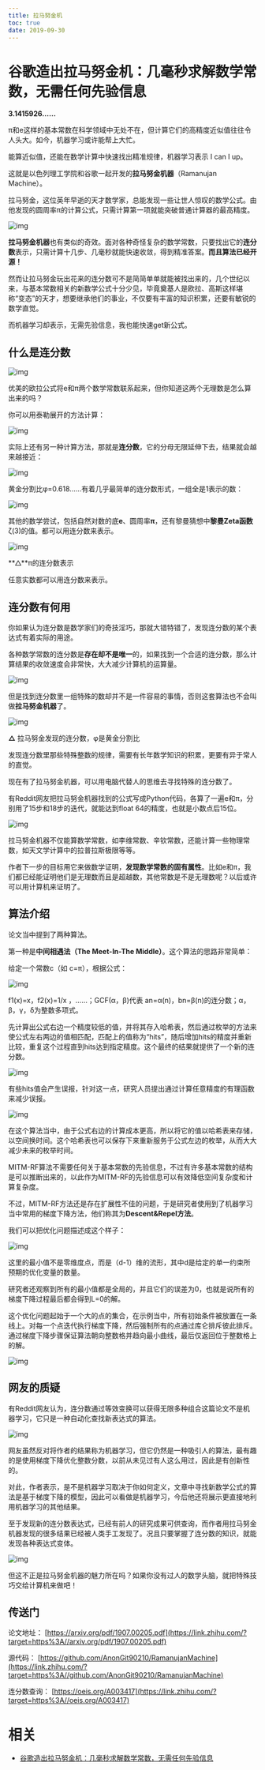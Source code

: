 ```yaml
---
title: 拉马努金机
toc: true
date: 2019-09-30
---
```

# 谷歌造出拉马努金机：几毫秒求解数学常数，无需任何先验信息


**3.1415926……**

π和e这样的基本常数在科学领域中无处不在，但计算它们的高精度近似值往往令人头大。如今，机器学习或许能帮上大忙。

能算近似值，还能在数学计算中快速找出精准规律，机器学习表示 I can I up。

这就是以色列理工学院和谷歌一起开发的**拉马努金机器**（Ramanujan Machine）。

拉马努金，这位英年早逝的天才数学家，总能发现一些让世人惊叹的数学公式。由他发现的圆周率π的计算公式，只需计算第一项就能突破普通计算器的最高精度。

![img](https://pic4.zhimg.com/80/v2-c79ccc6a51303d6ce60e88fe30b67d6b_hd.jpg)

**拉马努金机器**也有类似的奇效。面对各种奇怪复杂的数学常数，只要找出它的**连分数**表示，只需计算十几步、几毫秒就能快速收敛，得到精准答案。**而且算法已经开源！**

然而让拉马努金玩出花来的连分数可不是简简单单就能被找出来的，几个世纪以来，与基本常数相关的新数学公式十分少见，毕竟奠基人是欧拉、高斯这样堪称“变态”的天才，想要继承他们的事业，不仅要有丰富的知识积累，还要有敏锐的数学直觉。

而机器学习却表示，无需先验信息，我也能快速get新公式。

## **什么是连分数**

![img](https://pic3.zhimg.com/80/v2-b072bbebc50d7c270b4053b7898c89ce_hd.jpg)

优美的欧拉公式将e和π两个数学常数联系起来，但你知道这两个无理数是怎么算出来的吗？

你可以用泰勒展开的方法计算：

![img](https://pic1.zhimg.com/80/v2-52e7d8aec67468fd413b6c95765d2fac_hd.jpg)

实际上还有另一种计算方法，那就是**连分数**，它的分母无限延伸下去，结果就会越来越接近：

![img](https://pic2.zhimg.com/v2-9c6a04742c3c7c52d6768a1bdc2d6ca9_b.webp)

黄金分割比φ=0.618……有着几乎最简单的连分数形式，一组全是1表示的数：

![img](https://pic4.zhimg.com/80/v2-7e6bb3246b24e9107733f5e52bf982f7_hd.jpg)

其他的数学尝试，包括自然对数的底**e**、圆周率**π**，还有黎曼猜想中**黎曼Zeta函数**ζ(3)的值。都可以用连分数来表示。

![img](https://pic2.zhimg.com/80/v2-20d535fa6911c34267baabd05684649d_hd.jpg)

**△**π的连分数表示

任意实数都可以用连分数来表示。

## **连分数有何用**

你如果认为连分数是数学家们的奇技淫巧，那就大错特错了，发现连分数的某个表达式有着实际的用途。

各种数学常数的连分数是**存在却不是唯一**的，如果找到一个合适的连分数，那么计算结果的收敛速度会非常快，大大减少计算机的运算量。

![img](https://pic2.zhimg.com/80/v2-186ed56b1ec980859c3a08de60bba89d_hd.jpg)

但是找到连分数里一组特殊的数却并不是一件容易的事情，否则这套算法也不会叫做**拉马努金机器**了。

![img](https://pic2.zhimg.com/80/v2-ab2402fc3987e23c450caed934463fd1_hd.jpg)

**△** 拉马努金发现的连分数，φ是黄金分割比

发现连分数里那些特殊整数的规律，需要有长年数学知识的积累，更要有异于常人的直觉。

现在有了拉马努金机器，可以用电脑代替人的思维去寻找特殊的连分数了。

有Reddit网友把拉马努金机器找到的公式写成Python代码，各算了一遍e和π，分别用了15步和18步的迭代，就能达到float 64的精度，也就是小数点后15位。

![img](https://pic3.zhimg.com/80/v2-1d893cb4487c839dbd0304aa32738426_hd.jpg)

拉马努金机器不仅能算数学常数，如李维常数、辛钦常数，还能计算一些物理常数，如天文学计算中的拉普拉斯极限等等。

作者下一步的目标用它来做数学证明，**发现数学常数的固有属性**。比如e和π，我们都已经能证明他们是无理数而且是超越数，其他常数是不是无理数呢？以后或许可以用计算机来证明了。

## **算法介绍**

论文当中提到了两种算法。

第一种是**中间相遇法（The Meet-In-The Middle）**。这个算法的思路非常简单：

给定一个常数c（如 c=π），根据公式：

![img](https://pic1.zhimg.com/80/v2-82d38338dedac8217f1110d0bdc5f4e8_hd.jpg)

f1(x)=x，f2(x)=1/x ，……；GCF(α，β)代表 an=α(n)，bn=β(n)的连分数；α，β，γ，δ为整数多项式。

先计算出公式右边一个精度较低的值，并将其存入哈希表，然后通过枚举的方法来使公式左右两边的值相匹配，匹配上的值称为“hits”，随后增加hits的精度并重新比较，重复这个过程直到hits达到指定精度。这个最终的结果就提供了一个新的连分数。

![img](https://pic2.zhimg.com/80/v2-e2410b33cd01c808e8bdd20ecab2d419_hd.jpg)

有些hits值会产生误报，针对这一点，研究人员提出通过计算任意精度的有理函数来减少误报。

![img](https://pic3.zhimg.com/80/v2-a1438e2d28d10c9380bd63ce156697da_hd.jpg)

在这个算法当中，由于公式右边的计算成本更高，所以将它的值以哈希表来存储，以空间换时间。这个哈希表也可以保存下来重新服务于公式左边的枚举，从而大大减少未来的枚举时间。

MITM-RF算法不需要任何关于基本常数的先验信息，不过有许多基本常数的结构是可以推断出来的，以此作为MITM-RF的先验信息可以有效降低空间复杂度和计算复杂度。

不过，MITM-RF方法还是存在扩展性不佳的问题，于是研究者使用到了机器学习当中常用的梯度下降方法，他们称其为**Descent&Repel方法**。

我们可以把优化问题描述成这个样子：

![img](https://pic4.zhimg.com/80/v2-acee4b0fe08ed1384c710d977708abfb_hd.jpg)

这里的最小值不是零维度点，而是（d-1）维的流形，其中d是给定的单一约束所预期的优化变量的数量。

研究者还观察到所有的最小值都是全局的，并且它们的误差为0，也就是说所有的梯度下降过程最后都会得到L=0的解。

这个优化问题起始于一个大的点的集合，在示例当中，所有初始条件被放置在一条线上。对每一个点迭代执行梯度下降，然后强制所有的点通过库仑排斥彼此排斥。通过梯度下降步骤保证算法朝向整数格并趋向最小曲线，最后仅返回位于整数格上的解。

![img](https://pic2.zhimg.com/80/v2-aa75f41f9f9009d79abdaedd3aa298b5_hd.jpg)

## **网友的质疑**

有Reddit网友认为，连分数通过等效变换可以获得无限多种组合这篇论文不是机器学习，它只是一种自动化查找新表达式的算法。

![img](https://pic2.zhimg.com/80/v2-0ef50d123092d44c54e4c2f39c5ca741_hd.jpg)

网友虽然反对将作者的结果称为机器学习，但它仍然是一种吸引人的算法，最有趣的是使用梯度下降优化整数分数，以前从未见过有人这么用过，因此是有创新性的。

对此，作者表示，是不是机器学习取决于你如何定义，文章中寻找新数学公式的算法是基于梯度下降的模型，因此可以看做是机器学习，今后他还将展示更直接地利用机器学习的其他结果。

至于发现新的连分数表达式，已经有前人的研究成果可供查询，而作者用拉马努金机器发现的很多结果已经被人类手工发现了。况且只要掌握了连分数的知识，就能发现各种表达式变体。

![img](https://pic4.zhimg.com/80/v2-1e4bd8fe02d7bf32e9cd54ff1acf7647_hd.jpg)

但这不正是拉马努金机器的魅力所在吗？如果你没有过人的数学头脑，就把特殊技巧交给计算机来做吧！

## **传送门**

论文地址：
[https://arxiv.org/pdf/1907.00205.pdf](https://link.zhihu.com/?target=https%3A//arxiv.org/pdf/1907.00205.pdf)

源代码：
[https://github.com/AnonGit90210/RamanujanMachine](https://link.zhihu.com/?target=https%3A//github.com/AnonGit90210/RamanujanMachine)

连分数查询： [https://oeis.org/A003417](https://link.zhihu.com/?target=https%3A//oeis.org/A003417)


# 相关

- [谷歌造出拉马努金机：几毫秒求解数学常数，无需任何先验信息](https://zhuanlan.zhihu.com/p/72462506)
